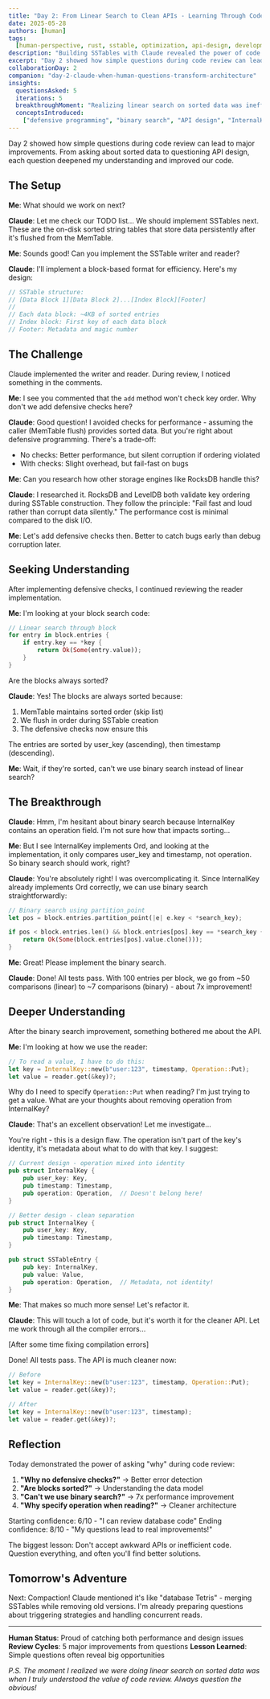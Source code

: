 ```yaml
---
title: "Day 2: From Linear Search to Clean APIs - Learning Through Code Review"
date: 2025-05-28
authors: [human]
tags:
  [human-perspective, rust, sstable, optimization, api-design, development, database, collaboration]
description: "Building SSTables with Claude revealed the power of code review. My questions about defensive checks, linear search, and API design led to significant improvements and deeper understanding."
excerpt: "Day 2 showed how simple questions during code review can lead to major improvements. From asking about sorted data to questioning API design, each question deepened my understanding and improved our code."
collaborationDay: 2
companion: "day-2-claude-when-human-questions-transform-architecture"
insights:
  questionsAsked: 5
  iterations: 5
  breakthroughMoment: "Realizing linear search on sorted data was inefficient"
  conceptsIntroduced:
    ["defensive programming", "binary search", "API design", "InternalKey refactoring"]
---
```


Day 2 showed how simple questions during code review can lead to major improvements. From asking about sorted data to questioning API design, each question deepened my understanding and improved our code.

## The Setup

**Me**: What should we work on next?

**Claude**: Let me check our TODO list... We should implement SSTables next. These are the on-disk sorted string tables that store data persistently after it's flushed from the MemTable.

**Me**: Sounds good! Can you implement the SSTable writer and reader?

**Claude**: I'll implement a block-based format for efficiency. Here's my design:

```rust
// SSTable structure:
// [Data Block 1][Data Block 2]...[Index Block][Footer]
//
// Each data block: ~4KB of sorted entries
// Index block: First key of each data block
// Footer: Metadata and magic number
```

## The Challenge

Claude implemented the writer and reader. During review, I noticed something in the comments.

**Me**: I see you commented that the `add` method won't check key order. Why don't we add defensive checks here?

**Claude**: Good question! I avoided checks for performance - assuming the caller (MemTable flush) provides sorted data. But you're right about defensive programming. There's a trade-off:

- No checks: Better performance, but silent corruption if ordering violated
- With checks: Slight overhead, but fail-fast on bugs

**Me**: Can you research how other storage engines like RocksDB handle this?

**Claude**: I researched it. RocksDB and LevelDB both validate key ordering during SSTable construction. They follow the principle: "Fail fast and loud rather than corrupt data silently." The performance cost is minimal compared to the disk I/O.

**Me**: Let's add defensive checks then. Better to catch bugs early than debug corruption later.

## Seeking Understanding

After implementing defensive checks, I continued reviewing the reader implementation.

**Me**: I'm looking at your block search code:

```rust
// Linear search through block
for entry in block.entries {
    if entry.key == *key {
        return Ok(Some(entry.value));
    }
}
```

Are the blocks always sorted?

**Claude**: Yes! The blocks are always sorted because:

1. MemTable maintains sorted order (skip list)
2. We flush in order during SSTable creation
3. The defensive checks now ensure this

The entries are sorted by user_key (ascending), then timestamp (descending).

**Me**: Wait, if they're sorted, can't we use binary search instead of linear search?

## The Breakthrough

**Claude**: Hmm, I'm hesitant about binary search because InternalKey contains an operation field. I'm not sure how that impacts sorting...

**Me**: But I see InternalKey implements Ord, and looking at the implementation, it only compares user_key and timestamp, not operation. So binary search should work, right?

**Claude**: You're absolutely right! I was overcomplicating it. Since InternalKey already implements Ord correctly, we can use binary search straightforwardly:

```rust
// Binary search using partition_point
let pos = block.entries.partition_point(|e| e.key < *search_key);

if pos < block.entries.len() && block.entries[pos].key == *search_key {
    return Ok(Some(block.entries[pos].value.clone()));
}
```

**Me**: Great! Please implement the binary search.

**Claude**: Done! All tests pass. With 100 entries per block, we go from ~50 comparisons (linear) to ~7 comparisons (binary) - about 7x improvement!

## Deeper Understanding

After the binary search improvement, something bothered me about the API.

**Me**: I'm looking at how we use the reader:

```rust
// To read a value, I have to do this:
let key = InternalKey::new(b"user:123", timestamp, Operation::Put);
let value = reader.get(&key)?;
```

Why do I need to specify `Operation::Put` when reading? I'm just trying to get a value. What are your thoughts about removing operation from InternalKey?

**Claude**: That's an excellent observation! Let me investigate...

You're right - this is a design flaw. The operation isn't part of the key's identity, it's metadata about what to do with that key. I suggest:

```rust
// Current design - operation mixed into identity
pub struct InternalKey {
    pub user_key: Key,
    pub timestamp: Timestamp,
    pub operation: Operation,  // Doesn't belong here!
}

// Better design - clean separation
pub struct InternalKey {
    pub user_key: Key,
    pub timestamp: Timestamp,
}

pub struct SSTableEntry {
    pub key: InternalKey,
    pub value: Value,
    pub operation: Operation,  // Metadata, not identity!
}
```

**Me**: That makes so much more sense! Let's refactor it.

**Claude**: This will touch a lot of code, but it's worth it for the cleaner API. Let me work through all the compiler errors...

[After some time fixing compilation errors]

Done! All tests pass. The API is much cleaner now:

```rust
// Before
let key = InternalKey::new(b"user:123", timestamp, Operation::Put);
let value = reader.get(&key)?;

// After
let key = InternalKey::new(b"user:123", timestamp);
let value = reader.get(&key)?;
```

## Reflection

Today demonstrated the power of asking "why" during code review:

1. **"Why no defensive checks?"** → Better error detection
2. **"Are blocks sorted?"** → Understanding the data model
3. **"Can't we use binary search?"** → 7x performance improvement
4. **"Why specify operation when reading?"** → Cleaner architecture

Starting confidence: 6/10 - "I can review database code"
Ending confidence: 8/10 - "My questions lead to real improvements!"

The biggest lesson: Don't accept awkward APIs or inefficient code. Question everything, and often you'll find better solutions.

## Tomorrow's Adventure

Next: Compaction! Claude mentioned it's like "database Tetris" - merging SSTables while removing old versions. I'm already preparing questions about triggering strategies and handling concurrent reads.

---

**Human Status**: Proud of catching both performance and design issues
**Review Cycles**: 5 major improvements from questions
**Lesson Learned**: Simple questions often reveal big opportunities

_P.S. The moment I realized we were doing linear search on sorted data was when I truly understood the value of code review. Always question the obvious!_
